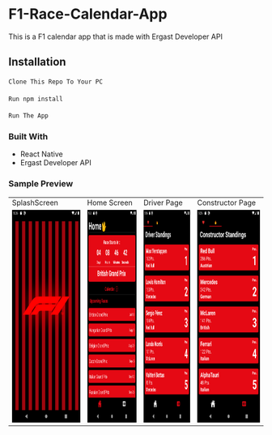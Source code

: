 # F1-Race-Calendar-App

This is a F1 calendar app that is made with Ergast Developer API

## Installation

```bash
Clone This Repo To Your PC

Run npm install

Run The App
```

### Built With

- React Native
- Ergast Developer API

### Sample Preview


 <table>
  <tr>
    <td>SplashScreen</td>
     <td>Home Screen</td>
     <td>Driver Page</td>
    <td>Constructor Page</td>
  </tr>
  <tr>
    <td valign="top"><img src="ScreenShots/Screenshot_1626239718.png" width=350 height=420></td>
    <td valign="top"><img src="ScreenShots/Screenshot_1626239598.png" width=350 height=420></td>
    <td valign="top"><img src="ScreenShots/Screenshot_1626239603.png" width=350 height=420></td>
    <td valign="top"><img src="ScreenShots/Screenshot_1626239605.png" width=350 height=420></td>
    
    
  </tr>
 </table>
 
 







